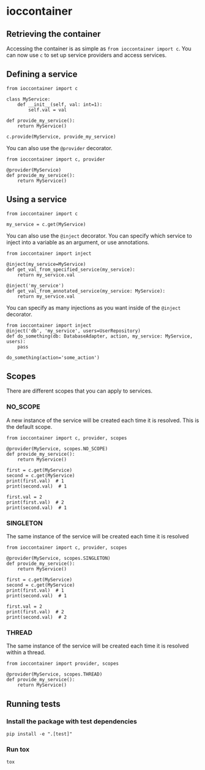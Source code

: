 # ioccontainer

## Retrieving the container
Accessing the container is as simple as `from ioccontainer import c`. You can now use `c` to set up service providers and access services.

## Defining a service
```
from ioccontainer import c

class MyService:
    def __init__(self, val: int=1):
        self.val = val

def provide_my_service():
    return MyService()

c.provide(MyService, provide_my_service)
```

You can also use the `@provider` decorator.
```
from ioccontainer import c, provider

@provider(MyService)
def provide_my_service():
    return MyService()
```

## Using a service
```
from ioccontainer import c

my_service = c.get(MyService)
```

You can also use the `@inject` decorator. You can specify which service to inject into a variable as an argument, or use annotations.
```
from ioccontainer import inject

@inject(my_service=MyService)
def get_val_from_specified_service(my_service):
    return my_service.val

@inject('my_service')
def get_val_from_annotated_service(my_service: MyService):
    return my_service.val
```

You can specify as many injections as you want inside of the `@inject` decorator.

```
from ioccontainer import inject
@inject('db', 'my_service', users=UserRepository)
def do_something(db: DatabaseAdapter, action, my_service: MyService, users):
    pass

do_something(action='some_action')
```

## Scopes
There are different scopes that you can apply to services.

### NO_SCOPE
A new instance of the service will be created each time it is resolved. This is the default scope.

```
from ioccontainer import c, provider, scopes

@provider(MyService, scopes.NO_SCOPE)
def provide_my_service():
    return MyService()

first = c.get(MyService)
second = c.get(MyService)
print(first.val)  # 1
print(second.val)  # 1

first.val = 2
print(first.val)  # 2
print(second.val)  # 1
```

### SINGLETON
The same instance of the service will be created each time it is resolved

```
from ioccontainer import c, provider, scopes

@provider(MyService, scopes.SINGLETON)
def provide_my_service():
    return MyService()

first = c.get(MyService)
second = c.get(MyService)
print(first.val)  # 1
print(second.val)  # 1

first.val = 2
print(first.val)  # 2
print(second.val)  # 2
```

### THREAD
The same instance of the service will be created each time it is resolved within a thread.

```
from ioccontainer import provider, scopes

@provider(MyService, scopes.THREAD)
def provide_my_service():
    return MyService()
```

## Running tests
### Install the package with test dependencies
`pip install -e ".[test]"`

### Run tox
`tox`